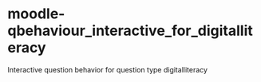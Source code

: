 # moodle-qbehaviour_interactive_for_digitalliteracy
Interactive question behavior for question type digitalliteracy
